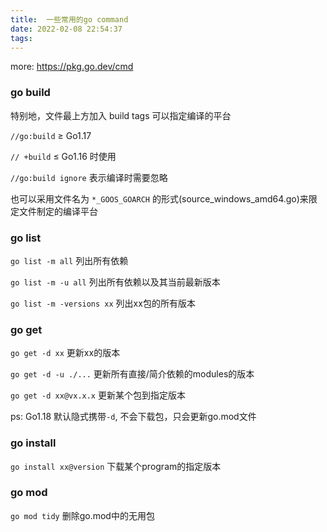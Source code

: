 ```yaml
---
title:  一些常用的go command
date: 2022-02-08 22:54:37
tags:
---
```

more: https://pkg.go.dev/cmd
### go build

特别地，文件最上方加入 build tags 可以指定编译的平台

`//go:build`  ≥ Go1.17 

`// +build`  ≤ Go1.16 时使用

`//go:build ignore` 表示编译时需要忽略

也可以采用文件名为 `*_GOOS_GOARCH` 的形式(source_windows_amd64.go)来限定文件制定的编译平台

### go list

`go list -m all` 列出所有依赖

`go list -m -u all` 列出所有依赖以及其当前最新版本

`go list -m -versions xx` 列出xx包的所有版本

### go get

`go get -d xx` 更新xx的版本

`go get -d -u ./...` 更新所有直接/简介依赖的modules的版本

`go get -d xx@vx.x.x` 更新某个包到指定版本

ps: Go1.18 默认隐式携带`-d`, 不会下载包，只会更新go.mod文件

### go install

`go install xx@version`  下载某个program的指定版本

### go mod

`go mod tidy` 删除go.mod中的无用包